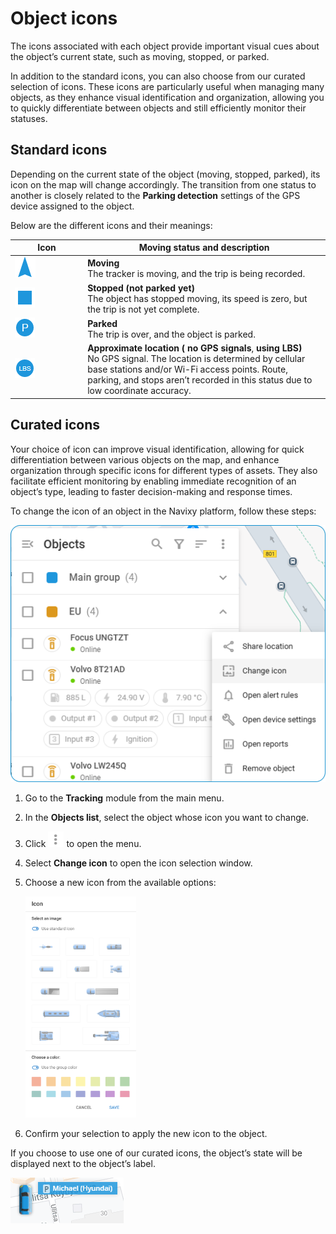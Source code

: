 # Object icons

The icons associated with each object provide important visual cues about the object’s current state, such as moving, stopped, or parked.

In addition to the standard icons, you can also choose from our curated selection of icons. These icons are particularly useful when managing many objects, as they enhance visual identification and organization, allowing you to quickly differentiate between objects and still efficiently monitor their statuses.

## Standard icons

Depending on the current state of the object (moving, stopped, parked), its icon on the map will change accordingly. The transition from one status to another is closely related to the **Parking detection** settings of the GPS device assigned to the object.

Below are the different icons and their meanings:

<table><thead><tr><th width="102.18182373046875">Icon</th><th>Moving status and description</th></tr></thead><tbody><tr><td><img src="attachments/image-20240718-221255.png" alt="image-20240718-221255.png"></td><td><strong>Moving</strong><br>The tracker is moving, and the trip is being recorded.</td></tr><tr><td><img src="attachments/image-20240718-221249.png" alt="image-20240718-221249.png"></td><td><strong>Stopped (not parked yet)</strong><br>The object has stopped moving, its speed is zero, but the trip is not yet complete.</td></tr><tr><td><img src="attachments/image-20240718-221243.png" alt="image-20240718-221243.png"></td><td><strong>Parked</strong><br>The trip is over, and the object is parked.</td></tr><tr><td><img src="attachments/image-20240718-221219.png" alt="image-20240718-221219.png"></td><td><strong>Approximate location ( no GPS signals</strong>, <strong>using LBS)</strong><br>No GPS signal. The location is determined by cellular base stations and/or Wi-Fi access points. Route, parking, and stops aren’t recorded in this status due to low coordinate accuracy.</td></tr></tbody></table>

## Curated icons

Your choice of icon can improve visual identification, allowing for quick differentiation between various objects on the map, and enhance organization through specific icons for different types of assets. They also facilitate efficient monitoring by enabling immediate recognition of an object’s type, leading to faster decision-making and response times.

To change the icon of an object in the Navixy platform, follow these steps:

![Change icon option](attachments/Change_icon.png)

1. Go to the **Tracking** module from the main menu.
2. In the **Objects list**, select the object whose icon you want to change.
3. Click <img src="attachments/Untitled-20250407-124610.png" alt="Untitled-20250407-124610.png" data-size="line"> to open the menu.
4. Select **Change icon** to open the icon selection window.
5.  Choose a new icon from the available options:&#x20;

    <div align="left"><img src="attachments/image-20240718-222003.png" alt="" width="177"></div>
6. Confirm your selection to apply the new icon to the object.

If you choose to use one of our curated icons, the object’s state will be displayed next to the object’s label.

![](attachments/image-20240718-221420.png)
